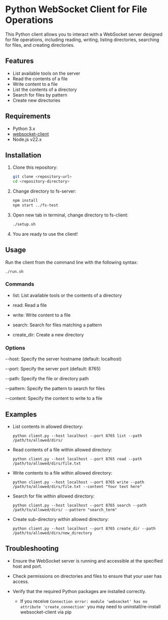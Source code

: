 # Python WebSocket Client for File Operations

This Python client allows you to interact with a WebSocket server designed for file operations, including reading, writing, listing directories, searching for files, and creating directories.

## Features

- List available tools on the server
- Read the contents of a file
- Write content to a file
- List the contents of a directory
- Search for files by pattern
- Create new directories

## Requirements

- Python 3.x
- [websocket-client](https://pypi.org/project/websocket-client/)
- Node.js v22.x

## Installation

1. Clone this repository:
   ```bash
   git clone <repository-url>
   cd <repository-directory>
   ```
2. Change directory to fs-server:
   ```bash
   npm install
   npm start ../fs-test
   ```
3. Open new tab in terminal, change directory to fs-client:
   ```bash
   ./setup.sh
   ```

4. You are ready to use the client!

## Usage

Run the client from the command line with the following syntax:

```
./run.sh
```

### Commands
- list: List available tools or the contents of a directory

- read: Read a file

- write: Write content to a file

- search: Search for files matching a pattern

- create_dir: Create a new directory

### Options
--host: Specify the server hostname (default: localhost)

--port: Specify the server port (default: 8765)

--path: Specify the file or directory path

--pattern: Specify the pattern to search for files

--content: Specify the content to write to a file


## Examples

- List contents in allowed directory:
  ```
  python client.py --host localhost --port 8765 list --path /path/to/allowed/dirs/
  ```
- Read contents of a file within allowed directory:
  ```
  python client.py --host localhost --port 8765 read --path /path/to/allowed/dirs/file.txt
  ```
- Write contents to a file within allowed directory:
  ```
  python client.py --host localhost --port 8765 write --path /path/to/allowed/dirs/file.txt --content "Your text here"
  ```
- Search for file within allowed directory:
  ```
  python client.py --host localhost --port 8765 search --path /path/to/allowed/dirs/ --pattern "search_term"
  ```
- Create sub-directory within allowed directory:
  ```
  python client.py --host localhost --port 8765 create_dir --path /path/to/allowed/dirs/new_directory
  ```

## Troubleshooting
- Ensure the WebSocket server is running and accessible at the specified host and port.

- Check permissions on directories and files to ensure that your user has access.

- Verify that the required Python packages are installed correctly.

  - If you receive `Connection error: module 'websocket' has no attribute 'create_connection'` you may need to uninstall/re-install websocket-client via pip